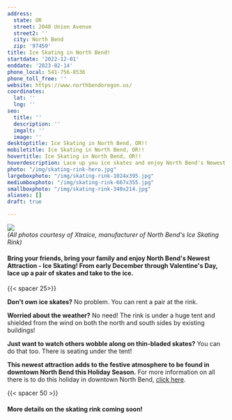 ```yaml
---
address:
  state: OR
  street: 2040 Union Avenue
  street2: ''
  city: North Bend
  zip: '97459'
title: Ice Skating in North Bend!
startdate: '2022-12-01'
enddate: '2023-02-14'
phone_local: 541-756-8536
phone_toll_free: ''
website: https://www.northbendoregon.us/
coordinates:
  lat: ''
  lng: ''
seo:
  title: ''
  description: ''
  imgalt: ''
  image: ''
desktoptitle: Ice Skating in North Bend, OR!!
mobiletitle: Ice Skating in North Bend, OR!!
hovertitle: Ice Skating in North Bend, OR!!
hoverdescription: Lace up you ice skates and enjoy North Bend's Newest Attraction!
photo: "/img/skating-rink-hero.jpg"
largeboxphoto: "/img/skating-rink-1024x395.jpg"
mediumboxphoto: "/img/skating-rink-667x355.jpg"
smallboxphoto: "/img/skating-rink-340x214.jpg"
aliases: []
draft: true

---
```

![](/img/skating-rink-1024x395.jpg)  
_(All photos courtesy of Xtraice, manufacturer of North Bend's Ice Skating Rink)_

#### Bring your friends, bring your family and enjoy North Bend's Newest Attraction - Ice Skating! From early December through Valentine's Day, lace up a pair of skates and take to the ice.

{{< spacer 25>}}

**Don't own ice skates?** No problem. You can rent a pair at the rink.

**Worried about the weather?** No need! The rink is under a huge tent and shielded from the wind on both the north and south sides by existing buildings!

**Just want to watch others wobble along on thin-bladed skates?** You can do that too. There is seating under the tent!

**This newest attraction adds to the festive atmosphere to be found in downtown North Bend this Holiday Season.** For more information on all there is to do this holiday in downtown North Bend, [click here](/event/christmas-at-the-coast/).

{{< spacer 50 >}}

#### More details on the skating rink coming soon!